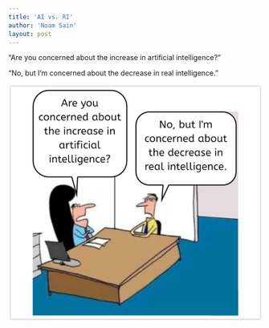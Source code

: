 ```yaml
---
title: 'AI vs. RI'
author: 'Noam Sain'
layout: post
---
```


“Are you concerned about the increase in artificial intelligence?”

“No, but I’m concerned about the decrease in real intelligence.”

![AI vs. RI](/assets/2023-03-ai-vs-ri.png "AI vs. RI")

